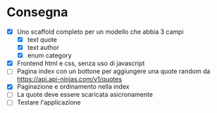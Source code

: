 # Consegna

- [x] Uno scaffold completo per un modello che abbia 3 campi
  - [x] text quote
  - [x] text author
  - [x] enum category

- [x] Frontend html e css, senza uso di javascript
- [ ] Pagina index con un bottone per aggiungere una quote random da https://api.api-ninjas.com/v1/quotes
- [x] Paginazione e ordinamento nella index
- [ ] La quote deve essere scaricata asicronamente
- [ ] Testare l'applicazione
